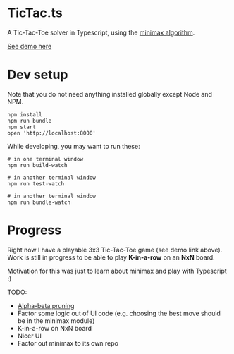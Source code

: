 # TicTac.ts

A Tic-Tac-Toe solver in Typescript, using the
[minimax algorithm](https://en.wikipedia.org/wiki/Minimax).

[See demo here](https://apeace.github.io/tictac.ts/)

# Dev setup

Note that you do not need anything installed globally except Node and NPM.

```
npm install
npm run bundle
npm start
open 'http://localhost:8000'
```

While developing, you may want to run these:

```
# in one terminal window
npm run build-watch

# in another terminal window
npm run test-watch

# in another terminal window
npm run bundle-watch
```

# Progress

Right now I have a playable 3x3 Tic-Tac-Toe game (see demo link above). Work is still
in progress to be able to play **K-in-a-row** on an **NxN** board.

Motivation for this was just to learn about minimax and play with Typescript :)

TODO:

 - [Alpha-beta pruning](https://en.wikipedia.org/wiki/Alpha%E2%80%93beta_pruning)
 - Factor some logic out of UI code (e.g. choosing the best move should be in the minimax module)
 - K-in-a-row on NxN board
 - Nicer UI
 - Factor out minimax to its own repo
